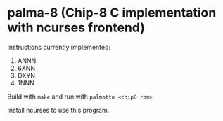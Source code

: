 # palma-8 (Chip-8 C implementation with ncurses frontend)


Instructions currently implemented:
1. ANNN
2. 6XNN
3. DXYN
4. 1NNN

Build with `make` and run with `palmotto <chip8 rom>`

Install ncurses to use this program.